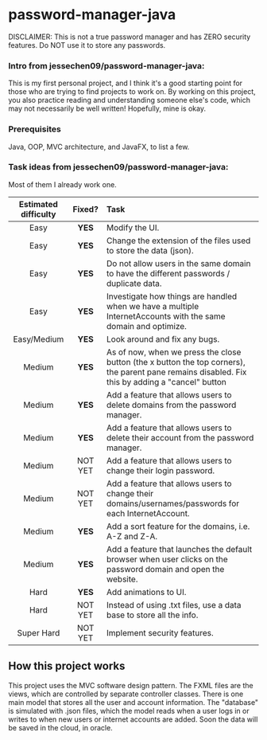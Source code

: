 # password-manager-java

DISCLAIMER: This is not a true password manager and has ZERO security features. Do NOT use it to store any passwords.

### Intro from **jessechen09/password-manager-java**:
This is my first personal project, and I think it's a good starting point for those who are trying to find projects to work on. By working on this project, you also practice reading and understanding someone else's code, which may not necessarily be well written! Hopefully, mine is okay.

### Prerequisites

Java, OOP, MVC architecture, and JavaFX, to list a few.

### Task ideas from **jessechen09/password-manager-java**:

Most of them I already work one. 

| Estimated difficulty | Fixed?       | Task        |
| :------------------: | :----------: | :---------- |
|Easy                  | **YES**      |Modify the UI.|
|Easy                  | **YES**      |Change the extension of the files used to store the data (json).|
|Easy                  | **YES**      |Do not allow users in the same domain to have the different passwords / duplicate data.|
|Easy                  | **YES**      |Investigate how things are handled when we have a multiple InternetAccounts with the same domain and optimize.|
|Easy/Medium           | **YES**      |Look around and fix any bugs.|
|Medium                | **YES**      |As of now, when we press the close button (the x button the top corners), the parent pane remains disabled. Fix this by adding a "cancel" button|
|Medium                | **YES**      |Add a feature that allows users to delete domains from the password manager.|
|Medium                | **YES**      |Add a feature that allows users to delete their account from the password manager.|
|Medium                | NOT YET      |Add a feature that allows users to change their login password.|
|Medium                | NOT YET      |Add a feature that allows users to change their domains/usernames/passwords for each InternetAccount.|
|Medium                | **YES**      |Add a sort feature for the domains, i.e. A-Z and Z-A.|
|Medium                | **YES**      |Add a feature that launches the default browser when user clicks on the password domain and open the website.|
|Hard                  | **YES**      |Add animations to UI.|
|Hard                  | NOT YET      |Instead of using .txt files, use a data base to store all the info.|
|Super Hard            | NOT YET      |Implement security features.|

## How this project works

This project uses the MVC software design pattern. The FXML files are the views, which are controlled by separate controller classes. There is one main model that stores all the user and account information. The "database" is simulated with .json files, which the model reads when a user logs in or writes to when new users or internet accounts are added.
Soon the data will be saved in the cloud, in oracle.
